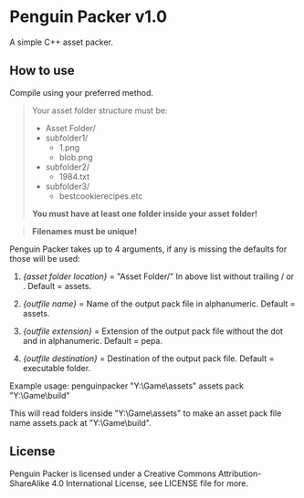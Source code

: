 # Penguin Packer v1.0
A simple C++ asset packer.

## How to use
Compile using your preferred method.

>Your asset folder structure must be:
>
>* Asset Folder/
>  * subfolder1/
>    * 1.png
>    * blob.png
>  * subfolder2/
>    * 1984.txt
>  * subfolder3/
>    * bestcookierecipes.etc
>
>**You must have at least one folder inside your asset folder!**

>**Filenames must be unique!**

Penguin Packer takes up to 4 arguments, if any is missing the defaults for those will be used:

1. *{asset folder location}* = "Asset Folder/" In above list without trailing / or \. Default = assets.

2. *{outfile name}* = Name of the output pack file in alphanumeric. Default = assets.

3. *{outfile extension}* = Extension of the output pack file without the dot and in alphanumeric. Default = pepa.

4. *{outfile destination}* = Destination of the output pack file. Default = executable folder.


Example usage: penguinpacker "Y:\Game\assets" assets pack  "Y:\Game\build"

This will read folders inside "Y:\Game\assets" to make an asset pack file name assets.pack at "Y:\Game\build".

## License
Penguin Packer is licensed under a Creative Commons Attribution-ShareAlike 4.0 International License, see LICENSE file for more.